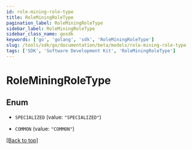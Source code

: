 ```yaml
---
id: role-mining-role-type
title: RoleMiningRoleType
pagination_label: RoleMiningRoleType
sidebar_label: RoleMiningRoleType
sidebar_class_name: gosdk
keywords: ['go', 'golang', 'sdk', 'RoleMiningRoleType'] 
slug: /tools/sdk/go/documentation/beta/models/role-mining-role-type
tags: ['SDK', 'Software Development Kit', 'RoleMiningRoleType']
---
```


# RoleMiningRoleType

## Enum


* `SPECIALIZED` (value: `"SPECIALIZED"`)

* `COMMON` (value: `"COMMON"`)


[[Back to top]](#) 


